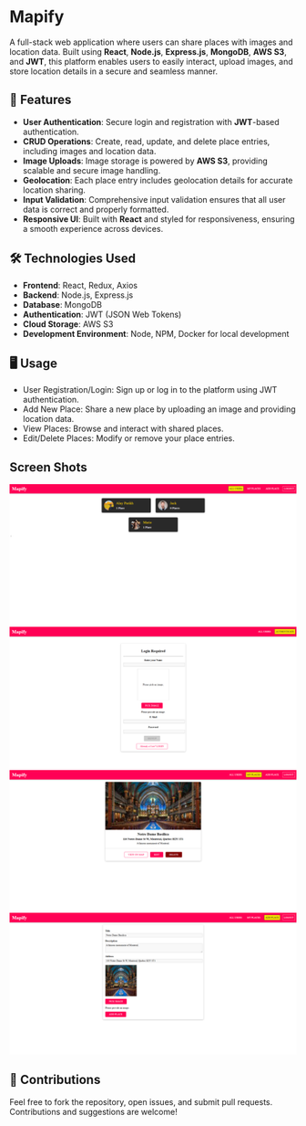 # Mapify

A full-stack web application where users can share places with images and location data. Built using **React**, **Node.js**, **Express.js**, **MongoDB**, **AWS S3**, and **JWT**, this platform enables users to easily interact, upload images, and store location details in a secure and seamless manner.

## 🚀 Features
- **User Authentication**: Secure login and registration with **JWT**-based authentication.
- **CRUD Operations**: Create, read, update, and delete place entries, including images and location data.
- **Image Uploads**: Image storage is powered by **AWS S3**, providing scalable and secure image handling.
- **Geolocation**: Each place entry includes geolocation details for accurate location sharing.
- **Input Validation**: Comprehensive input validation ensures that all user data is correct and properly formatted.
- **Responsive UI**: Built with **React** and styled for responsiveness, ensuring a smooth experience across devices.

## 🛠 Technologies Used
- **Frontend**: React, Redux, Axios
- **Backend**: Node.js, Express.js
- **Database**: MongoDB
- **Authentication**: JWT (JSON Web Tokens)
- **Cloud Storage**: AWS S3
- **Development Environment**: Node, NPM, Docker for local development

## 🖥️ Usage
- User Registration/Login: Sign up or log in to the platform using JWT authentication.
- Add New Place: Share a new place by uploading an image and providing location data.
- View Places: Browse and interact with shared places.
- Edit/Delete Places: Modify or remove your place entries.

## Screen Shots
![Home Page](./images/Home.png)
![Signup Page](./images/Signup.png)
![Places Page](./images/Places.png)
![New Places Page](./images/newPlace.png)

## 🤝 Contributions
Feel free to fork the repository, open issues, and submit pull requests. Contributions and suggestions are welcome!
